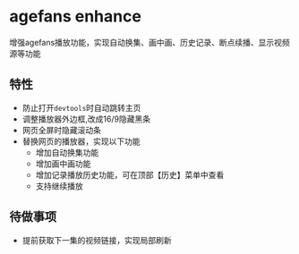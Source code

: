 # agefans enhance

增强agefans播放功能，实现自动换集、画中画、历史记录、断点续播、显示视频源等功能

## 特性

- 防止打开`devtools`时自动跳转主页
- 调整播放器外边框,改成16/9隐藏黑条
- 网页全屏时隐藏滚动条
- 替换网页的播放器，实现以下功能
  - 增加自动换集功能
  - 增加画中画功能
  - 增加记录播放历史功能，可在顶部【历史】菜单中查看
  - 支持继续播放

## 待做事项

- 提前获取下一集的视频链接，实现局部刷新
